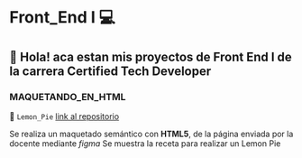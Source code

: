 # Front_End I 💻

## 👋 Hola! aca estan mis proyectos de Front End I de la carrera Certified Tech Developer

###  MAQUETANDO_EN_HTML 

🍋 `Lemon_Pie` [link al repositorio](https://github.com/fllorgarcia/Front_End)
  
    
  Se realiza un maquetado  semántico con **HTML5**, de la página enviada por la docente mediante *figma*
  Se muestra la receta para realizar un Lemon Pie
    
 
